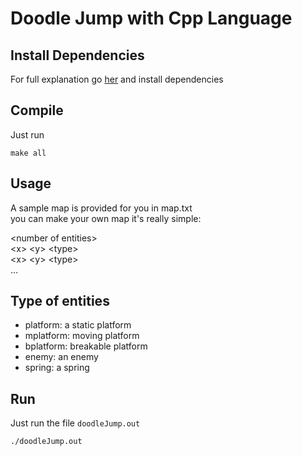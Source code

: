 # Doodle Jump with Cpp Language


## Install Dependencies
For full explanation go [her](https://github.com/UTAP/RSDL/wiki/Installation) and install dependencies

## Compile 
Just run  
``` 
make all
```

## Usage
A sample map is provided for you in map.txt  
you can make your own map it's really simple:  

\<number of entities\>  
\<x\> \<y\> \<type\>  
\<x\> \<y\> \<type\>  
...  

## Type of entities
* platform: a static platform  
* mplatform: moving platform
* bplatform: breakable platform
* enemy: an enemy
* spring: a spring

## Run
Just run the file `doodleJump.out`  
``` 
./doodleJump.out
```

